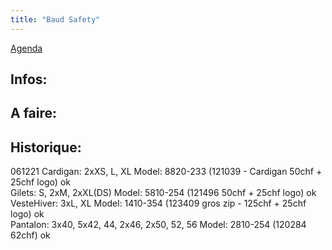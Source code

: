 ```yaml
---
title: "Baud Safety"
---
```


[Agenda](notes/AgendaMaJournee.md) 
## Infos:

## A faire: 

## Historique:
061221 Cardigan: 2xXS, L, XL Model: 8820-233 (121039 - Cardigan 50chf + 25chf logo) ok\
Gilets: S, 2xM, 2xXL(DS) Model: 5810-254 (121496 50chf + 25chf logo) ok\
VesteHiver: 3xL, XL Model: 1410-354 (123409 gros zip - 125chf + 25chf logo) ok\
Pantalon: 3x40, 5x42, 44, 2x46, 2x50, 52, 56 Model: 2810-254 (120284 62chf) ok